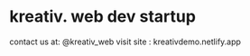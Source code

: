 # kreativ. web dev startup

<span>contact us at: @kreativ_web</span>
<span>visit site   : kreativdemo.netlify.app</span>
